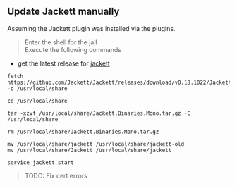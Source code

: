 ## Update Jackett manually
Assuming the Jackett plugin was installed via the plugins.

>  Enter the shell for the jail  
Execute the following commands

- get the latest release for [jackett](https://github.com/Jackett/Jackett/releases/tag/v0.18.1022)

```shell
fetch https://github.com/Jackett/Jackett/releases/download/v0.18.1022/Jackett.Binaries.Mono.tar.gz -o /usr/local/share

cd /usr/local/share

tar -xzvf /usr/local/share/Jackett.Binaries.Mono.tar.gz -C /usr/local/share

rm /usr/local/share/Jackett.Binaries.Mono.tar.gz

mv /usr/local/share/jackett /usr/local/share/jackett-old
mv /usr/local/share/Jackett /usr/local/share/jackett

service jackett start
```

>TODO: Fix cert errors